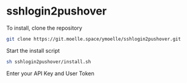 # sshlogin2pushover
To install, clone the repository
```bash
git clone https://git.moelle.space/ymoelle/sshlogin2pushover.git
```
Start the install script
```bash
sh sshlogin2pushover/install.sh
```
Enter your API Key and User Token